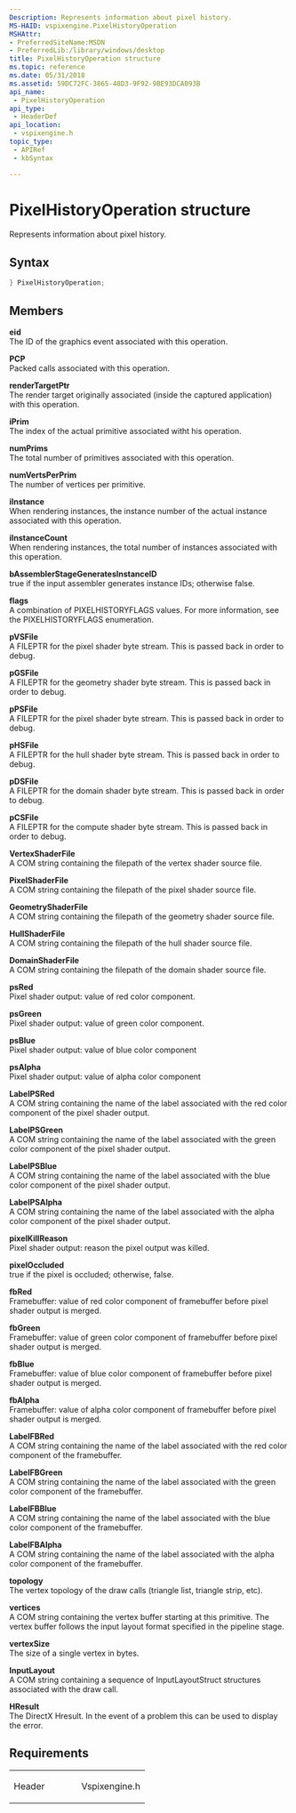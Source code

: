 ```yaml
---
Description: Represents information about pixel history.
MS-HAID: vspixengine.PixelHistoryOperation
MSHAttr:
- PreferredSiteName:MSDN
- PreferredLib:/library/windows/desktop
title: PixelHistoryOperation structure
ms.topic: reference
ms.date: 05/31/2018
ms.assetid: 59DC72FC-3865-48D3-9F92-9BE93DCA093B
api_name: 
 - PixelHistoryOperation
api_type: 
 - HeaderDef
api_location: 
 - vspixengine.h
topic_type: 
 - APIRef
 - kbSyntax

---
```


# <span id="vspixengine.pixelhistoryoperation"></span>PixelHistoryOperation structure

Represents information about pixel history.

## Syntax


```C++
} PixelHistoryOperation;
```

## Members

**eid**  
The ID of the graphics event associated with this operation.

**PCP**  
Packed calls associated with this operation.

**renderTargetPtr**  
The render target originally associated (inside the captured application) with this operation.

**iPrim**  
The index of the actual primitive associated witht his operation.

**numPrims**  
The total number of primitives associated with this operation.

**numVertsPerPrim**  
The number of vertices per primitive.

**iInstance**  
When rendering instances, the instance number of the actual instance associated with this operation.

**iInstanceCount**  
When rendering instances, the total number of instances associated with this operation.

**bAssemblerStageGeneratesInstanceID**  
true if the input assembler generates instance IDs; otherwise false.

**flags**  
A combination of PIXELHISTORYFLAGS values. For more information, see the PIXELHISTORYFLAGS enumeration.

**pVSFile**  
A FILEPTR for the pixel shader byte stream. This is passed back in order to debug.

**pGSFile**  
A FILEPTR for the geometry shader byte stream. This is passed back in order to debug.

**pPSFile**  
A FILEPTR for the pixel shader byte stream. This is passed back in order to debug.

**pHSFile**  
A FILEPTR for the hull shader byte stream. This is passed back in order to debug.

**pDSFile**  
A FILEPTR for the domain shader byte stream. This is passed back in order to debug.

**pCSFile**  
A FILEPTR for the compute shader byte stream. This is passed back in order to debug.

**VertexShaderFile**  
A COM string containing the filepath of the vertex shader source file.

**PixelShaderFile**  
A COM string containing the filepath of the pixel shader source file.

**GeometryShaderFile**  
A COM string containing the filepath of the geometry shader source file.

**HullShaderFile**  
A COM string containing the filepath of the hull shader source file.

**DomainShaderFile**  
A COM string containing the filepath of the domain shader source file.

**psRed**  
Pixel shader output: value of red color component.

**psGreen**  
Pixel shader output: value of green color component.

**psBlue**  
Pixel shader output: value of blue color component

**psAlpha**  
Pixel shader output: value of alpha color component

**LabelPSRed**  
A COM string containing the name of the label associated with the red color component of the pixel shader output.

**LabelPSGreen**  
A COM string containing the name of the label associated with the green color component of the pixel shader output.

**LabelPSBlue**  
A COM string containing the name of the label associated with the blue color component of the pixel shader output.

**LabelPSAlpha**  
A COM string containing the name of the label associated with the alpha color component of the pixel shader output.

**pixelKillReason**  
Pixel shader output: reason the pixel output was killed.

**pixelOccluded**  
true if the pixel is occluded; otherwise, false.

**fbRed**  
Framebuffer: value of red color component of framebuffer before pixel shader output is merged.

**fbGreen**  
Framebuffer: value of green color component of framebuffer before pixel shader output is merged.

**fbBlue**  
Framebuffer: value of blue color component of framebuffer before pixel shader output is merged.

**fbAlpha**  
Framebuffer: value of alpha color component of framebuffer before pixel shader output is merged.

**LabelFBRed**  
A COM string containing the name of the label associated with the red color component of the framebuffer.

**LabelFBGreen**  
A COM string containing the name of the label associated with the green color component of the framebuffer.

**LabelFBBlue**  
A COM string containing the name of the label associated with the blue color component of the framebuffer.

**LabelFBAlpha**  
A COM string containing the name of the label associated with the alpha color component of the framebuffer.

**topology**  
The vertex topology of the draw calls (triangle list, triangle strip, etc).

**vertices**  
A COM string containing the vertex buffer starting at this primitive. The vertex buffer follows the input layout format specified in the pipeline stage.

**vertexSize**  
The size of a single vertex in bytes.

**InputLayout**  
A COM string containing a sequence of InputLayoutStruct structures associated with the draw call.

**HResult**  
The DirectX Hresult. In the event of a problem this can be used to display the error.

## Requirements

<table><colgroup><col style="width: 50%" /><col style="width: 50%" /></colgroup><tbody><tr class="odd"><td><p>Header</p></td><td>Vspixengine.h</td></tr></tbody></table>

 

 



